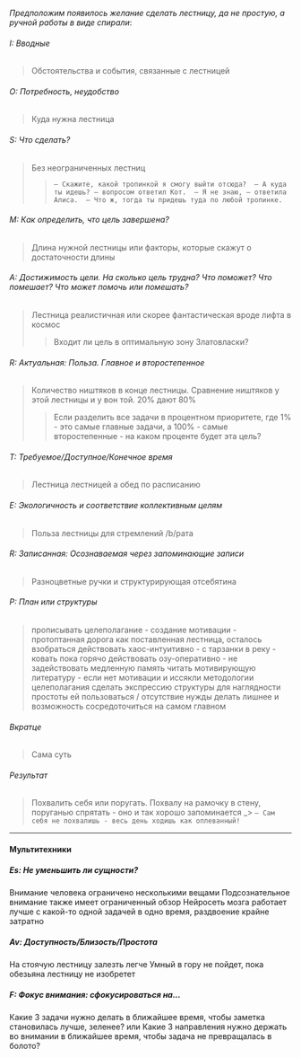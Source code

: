 *Предположим появилось желание сделать лестницу, да не простую, а ручной работы в виде спирали*:
###### I: Вводные
> Обстоятельства и события, связанные с лестницей
###### O: Потребность, неудобство
> Куда нужна лестница
###### S: Что сделать?
>Без неограниченных лестниц
> > `– Скажите, какой тропинкой я смогу выйти отсюда?  – А куда ты идешь? – вопросом ответил Кот.  – Я не знаю, – ответила Алиса.  – Что ж, тогда ты придешь туда по любой тропинке. `
###### M: Как определить, что цель завершена?
> Длина нужной лестницы или факторы, которые скажут о достаточности длины
###### A: Достижимость цели. На сколько цель трудна? Что поможет? Что помешает? Что может помочь или помешать?
> Лестница реалистичная или скорее фантастическая вроде лифта в космос
> > Входит ли цель в оптимальную зону Златовласки?
###### R:  Актуальная: Польза. Главное и второстепенное
> Количество ништяков в конце лестницы. Сравнение ништяков у этой лестницы и у вон той. 20% дают 80%
> > Если разделить все задачи в процентном приоритете, где 1% - это самые главные задачи, а 100% - самые второстепенные - на каком проценте будет эта цель?
###### T: Требуемое/Доступное/Конечное время
> Лестница лестницей а обед по расписанию
###### E:   Экологичность и соответствие коллективным целям
> Польза лестницы для стремлений /b/рата
###### R: Записанная: Осознаваемая через запоминающие записи
> Разноцветные ручки и структурирующая отсебятина
###### P: План или структуры
> прописывать целеполагание - создание мотивации - протоптанная дорога как поставленная лестница, осталось взобраться
> действовать хаос-интуитивно - с тарзанки в реку - ковать пока горячо
> действовать озу-оперативно - не задействовать медленную память
> читать мотивирующую литературу - если нет мотивации и иссякли методологии целеполагания
> сделать экспрессию структуры для наглядности простоты ей пользоваться / отсутствие нужды делать лишнее и возможность сосредоточиться на самом главном
###### Вкратце
> Сама суть
###### Результат
> Похвалить себя или поругать.
> Похвалу на рамочку в стену, поруганью спрятать - оно и так хорошо запоминается 
_> `– Сам себя не похвалишь - весь день ходишь как оплеванный!`

---
#### Мультитехники 

##### Es: Не уменьшить ли сущности?
Внимание человека ограничено несколькими вещами
Подсознательное внимание также имеет ограниченный обзор
Нейросеть мозга работает лучше с какой-то одной задачей в одно время, раздвоение крайне затратно
##### Av:   Доступность/Близость/Простота
На стоячую лестницу залезть легче
Умный в гору не пойдет, пока обезьяна лестницу не изобретет
##### F: Фокус внимания: сфокусироваться на...
Какие 3 задачи нужно делать в ближайшее время, чтобы заметка становилась лучше, зеленее?
или
Какие 3 направления нужно держать во внимании в ближайшее время, чтобы задача не превращалась в болото?